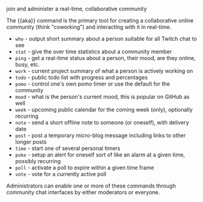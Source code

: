join and administer a real-time, collaborative community

The {{aka}} command is the primary tool for creating a collaborative online community (think "coworking") and interacting with it in real-time.

* `who`  - output short summary about a person suitable for all Twitch chat to see
* `stat` - give the over time statistics about a community member
* `ping` - get a real-time status about a person, their mood, are they online, busy, etc.
* `work` - current project summary of what a person is actively working on
* `todo` - public todo list with progress and percentages
* `pomo` - control one's own pomo timer or use the default for the community
* `mood` - what is the person's current mood, this is popular on GitHub as well
* `week` - upcoming public calendar for the coming week (only), optionally recurring
* `note` - send a short offline note to someone (or oneself), with delivery date
* `post` - post a temporary micro-blog message including links to other longer posts
* `time` - start one of several personal timers
* `poke` - setup an alert for oneself sort of like an alarm at a given time, possibly recurring
* `poll` - activate a poll to expire within a given time frame
* `vote` - vote for a currently active poll

Administrators can enable one or more of these commands through community chat interfaces by either moderators or everyone.
